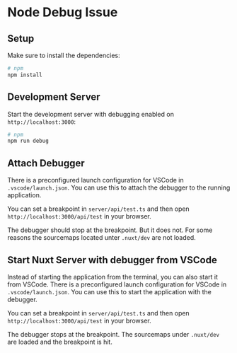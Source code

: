 # Node Debug Issue


## Setup

Make sure to install the dependencies:

```bash
# npm
npm install
```

## Development Server

Start the development server with debugging enabled on `http://localhost:3000`:

```bash
# npm
npm run debug
```

## Attach Debugger

There is a preconfigured launch configuration for VSCode in `.vscode/launch.json`. You can use this to attach the debugger to the running application.

You can set a breakpoint in `server/api/test.ts` and then open `http://localhost:3000/api/test` in your browser. 

The debugger should stop at the breakpoint. But it does not. For some reasons the sourcemaps located unter `.nuxt/dev` are not loaded.

## Start Nuxt Server with debugger from VSCode

Instead of starting the application from the terminal, you can also start it from VSCode. There is a preconfigured launch configuration for VSCode in `.vscode/launch.json`. 
You can use this to start the application with the debugger.

You can set a breakpoint in `server/api/test.ts` and then open `http://localhost:3000/api/test` in your browser. 

The debugger stops at the breakpoint. The sourcemaps under `.nuxt/dev` are loaded and the breakpoint is hit.
